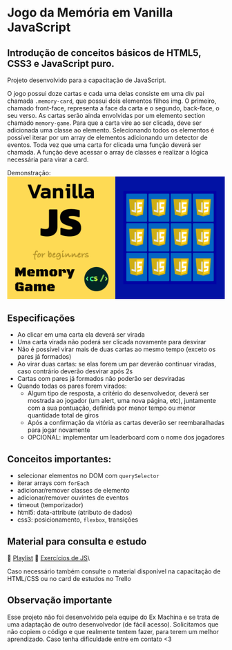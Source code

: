 # Jogo da Memória em Vanilla JavaScript

## Introdução de conceitos básicos de HTML5, CSS3 e JavaScript puro.

Projeto desenvolvido para a capacitação de JavaScript.

O jogo possui doze cartas e cada uma delas consiste em uma div pai chamada `.memory-card`, que possui dois elementos filhos img. O primeiro, chamado front-face, representa a face da carta e o segundo, back-face, o seu verso.
As cartas serão ainda envolvidas por um elemento section chamado `memory-game`.
Para que a carta vire ao ser clicada, deve ser adicionada uma classe ao elemento. Selecionando todos os elementos é possível iterar por um array de elementos adicionando um detector de eventos. Toda vez que uma carta for clicada uma função deverá ser chamada. A função deve acessar o array de classes e realizar a lógica necessária para virar a card.

Demonstração:
![Memory Game](./memory-game.gif)

## Especificações

* Ao clicar em uma carta ela deverá ser virada
* Uma carta virada não poderá ser clicada novamente para desvirar
* Não é possível virar mais de duas cartas ao mesmo tempo (exceto os pares já formados)
* Ao virar duas cartas: se elas forem um par deverão continuar viradas, caso contrário deverão desvirar após 2s
* Cartas com pares já formados não poderão ser desviradas
* Quando todas os pares forem virados:
  * Algum tipo de resposta, a critério do desenvolvedor, deverá ser mostrada ao jogador (um alert, uma nova página, etc), juntamente com a sua pontuação, definida por menor tempo ou menor quantidade total de giros 
  * Após a confirmação da vitória as cartas deverão ser reembaralhadas para jogar novamente
  * OPCIONAL: implementar um leaderboard com o nome dos jogadores

## Conceitos importantes:

* selecionar elementos no DOM com `querySelector`
* iterar arrays com `forEach`
* adicionar/remover classes de elemento
* adicionar/remover ouvintes de eventos
* timeout (temporizador)
* html5: data-attribute (atributo de dados)
* css3: posicionamento, `flexbox`, transições

## Material para consulta e estudo

💙 [Playlist](https://youtube.com/playlist?list=PLPjSrtKJfMyfDem5WcuE0_njkILHFXCpH)
💚 [Exercícios de JS](https://exercism.org/tracks/javascript/exercises)\

Caso necessário também consulte o material disponível na capacitação de HTML/CSS ou no card de estudos no Trello

## Observação importante

Esse projeto não foi desenvolvido pela equipe do Ex Machina e se trata de uma adaptação de outro desenvolvedor (de fácil acesso). Solicitamos que não copiem o código e que realmente tentem fazer, para terem um melhor aprendizado. Caso tenha dificuldade entre em contato <3


